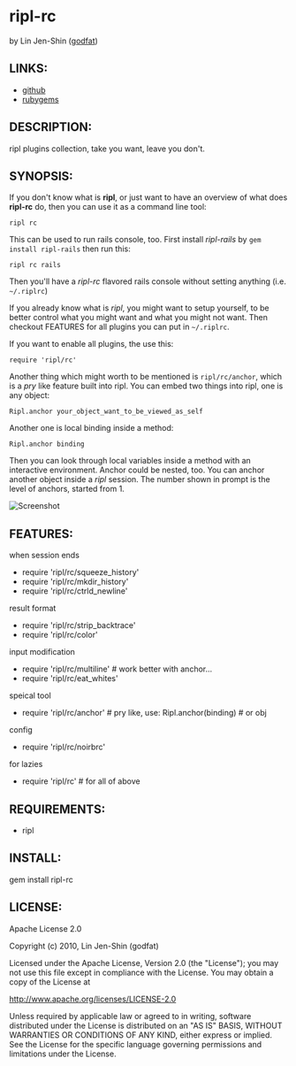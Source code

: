 # ripl-rc
by Lin Jen-Shin ([godfat](http://godfat.org))

## LINKS:

* [github](http://github.com/godfat/ripl-rc)
* [rubygems](http://rubygems.org/gems/ripl-rc)

## DESCRIPTION:

ripl plugins collection, take you want, leave you don't.

## SYNOPSIS:

If you don't know what is __ripl__, or just want to have an
overview of what does __ripl-rc__ do, then you can use it as
a command line tool:

    ripl rc

This can be used to run rails console, too. First install
_ripl-rails_ by `gem install ripl-rails` then run this:

    ripl rc rails

Then you'll have a _ripl-rc_ flavored rails console without
setting anything (i.e. `~/.riplrc`)

If you already know what is _ripl_, you might want to setup
yourself, to be better control what you might want and what
you might not want. Then checkout FEATURES for all plugins
you can put in `~/.riplrc`.

If you want to enable all plugins, the use this:

    require 'ripl/rc'

Another thing which might worth to be mentioned is
`ripl/rc/anchor`, which is a _pry_ like feature built into
ripl. You can embed two things into ripl, one is any object:

    Ripl.anchor your_object_want_to_be_viewed_as_self

Another one is local binding inside a method:

    Ripl.anchor binding

Then you can look through local variables inside a method
with an interactive environment. Anchor could be nested, too.
You can anchor another object inside a _ripl_ session. The number
shown in prompt is the level of anchors, started from 1.

![Screenshot](https://github.com/godfat/ripl-rc/raw/master/screenshot.png)

## FEATURES:

when session ends

* require 'ripl/rc/squeeze_history'
* require 'ripl/rc/mkdir_history'
* require 'ripl/rc/ctrld_newline'

result format

* require 'ripl/rc/strip_backtrace'
* require 'ripl/rc/color'

input modification

* require 'ripl/rc/multiline' # work better with anchor...
* require 'ripl/rc/eat_whites'

speical tool

* require 'ripl/rc/anchor' # pry like, use: Ripl.anchor(binding) # or obj

config

* require 'ripl/rc/noirbrc'

for lazies

* require 'ripl/rc' # for all of above

## REQUIREMENTS:

* ripl

## INSTALL:

   gem install ripl-rc

## LICENSE:

Apache License 2.0

Copyright (c) 2010, Lin Jen-Shin (godfat)

Licensed under the Apache License, Version 2.0 (the "License");
you may not use this file except in compliance with the License.
You may obtain a copy of the License at

<http://www.apache.org/licenses/LICENSE-2.0>

Unless required by applicable law or agreed to in writing, software
distributed under the License is distributed on an "AS IS" BASIS,
WITHOUT WARRANTIES OR CONDITIONS OF ANY KIND, either express or implied.
See the License for the specific language governing permissions and
limitations under the License.
